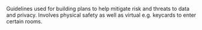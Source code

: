 Guidelines used for building plans to help mitigate risk and threats to data and privacy. Involves physical safety as well as virtual e.g. keycards to enter certain rooms.